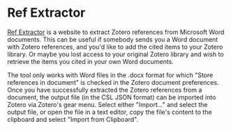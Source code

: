 # Ref Extractor

[Ref Extractor](http://rintze.zelle.me/ref-extractor/) is a website to extract Zotero references from Microsoft Word documents.
This can be useful if somebody sends you a Word document with Zotero references, and you'd like to add the cited items to your Zotero library.
Or maybe you lost access to your original Zotero library and wish to retrieve the items you cited in your own Word documents.

The tool only works with Word files in the .docx format for which "Store references in document" is checked in the Zotero document preferences.
Once you have successfully extracted the Zotero references from a document, the output file (in the CSL JSON format) can be imported into Zotero via Zotero's gear menu.
Select either "Import..." and select the output file, or open the file in a text editor, copy the file's content to the clipboard and select "Import from Clipboard".
